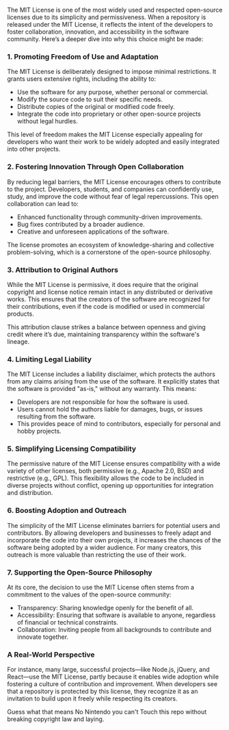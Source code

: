 The MIT License is one of the most widely used and respected open-source licenses due to its simplicity and permissiveness. When a repository is released under the MIT License, it reflects the intent of the developers to foster collaboration, innovation, and accessibility in the software community. Here’s a deeper dive into why this choice might be made:

### 1. **Promoting Freedom of Use and Adaptation**
   The MIT License is deliberately designed to impose minimal restrictions. It grants users extensive rights, including the ability to:
   - Use the software for any purpose, whether personal or commercial.
   - Modify the source code to suit their specific needs.
   - Distribute copies of the original or modified code freely.
   - Integrate the code into proprietary or other open-source projects without legal hurdles.

   This level of freedom makes the MIT License especially appealing for developers who want their work to be widely adopted and easily integrated into other projects.

### 2. **Fostering Innovation Through Open Collaboration**
   By reducing legal barriers, the MIT License encourages others to contribute to the project. Developers, students, and companies can confidently use, study, and improve the code without fear of legal repercussions. This open collaboration can lead to:
   - Enhanced functionality through community-driven improvements.
   - Bug fixes contributed by a broader audience.
   - Creative and unforeseen applications of the software.

   The license promotes an ecosystem of knowledge-sharing and collective problem-solving, which is a cornerstone of the open-source philosophy.

### 3. **Attribution to Original Authors**
   While the MIT License is permissive, it does require that the original copyright and license notice remain intact in any distributed or derivative works. This ensures that the creators of the software are recognized for their contributions, even if the code is modified or used in commercial products.

   This attribution clause strikes a balance between openness and giving credit where it’s due, maintaining transparency within the software's lineage.

### 4. **Limiting Legal Liability**
   The MIT License includes a liability disclaimer, which protects the authors from any claims arising from the use of the software. It explicitly states that the software is provided "as-is," without any warranty. This means:
   - Developers are not responsible for how the software is used.
   - Users cannot hold the authors liable for damages, bugs, or issues resulting from the software.
   - This provides peace of mind to contributors, especially for personal and hobby projects.

### 5. **Simplifying Licensing Compatibility**
   The permissive nature of the MIT License ensures compatibility with a wide variety of other licenses, both permissive (e.g., Apache 2.0, BSD) and restrictive (e.g., GPL). This flexibility allows the code to be included in diverse projects without conflict, opening up opportunities for integration and distribution.

### 6. **Boosting Adoption and Outreach**
   The simplicity of the MIT License eliminates barriers for potential users and contributors. By allowing developers and businesses to freely adapt and incorporate the code into their own projects, it increases the chances of the software being adopted by a wider audience. For many creators, this outreach is more valuable than restricting the use of their work.

### 7. **Supporting the Open-Source Philosophy**
   At its core, the decision to use the MIT License often stems from a commitment to the values of the open-source community:
   - Transparency: Sharing knowledge openly for the benefit of all.
   - Accessibility: Ensuring that software is available to anyone, regardless of financial or technical constraints.
   - Collaboration: Inviting people from all backgrounds to contribute and innovate together.

### A Real-World Perspective
For instance, many large, successful projects—like Node.js, jQuery, and React—use the MIT License, partly because it enables wide adoption while fostering a culture of contribution and improvement. When developers see that a repository is protected by this license, they recognize it as an invitation to build upon it freely while respecting its creators.

Guess what that means No Nintendo you can't Touch this repo without breaking copyright law and laying.
